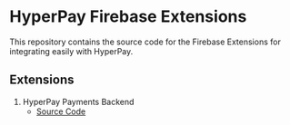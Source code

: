 # HyperPay Firebase Extensions

This repository contains the source code for the Firebase Extensions for integrating easily with HyperPay.

## Extensions

1. HyperPay Payments Backend
   - [Source Code](./hyperpay-firebase-payments/)
